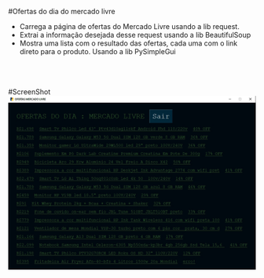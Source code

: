 #Ofertas do dia do mercado livre

<ul>
  <li>Carrega a página de ofertas do Mercado Livre usando a lib request.</li>
  <li>Extrai a informação desejada desse request usando a lib BeautifulSoup </li>
  <li>Mostra uma lista com o resultado das ofertas, cada uma com o link direto para o produto. Usando a lib PySimpleGui</li>
 </ul>
 <br><br><br>
 #ScreenShot
<img src="ML-WS.jpg">
